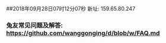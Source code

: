 ##2018年09月28日07时12分07秒 新址: 159.65.80.247
### 兔友常见问题及解答: https://github.com/wanggonging/d/blob/w/FAQ.md
